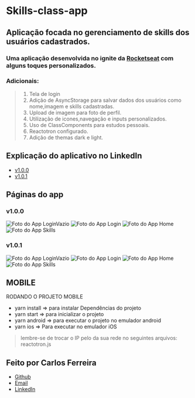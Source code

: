 # Skills-class-app 

## Aplicação focada no gerenciamento de skills dos usuários cadastrados.

### Uma aplicação desenvolvida no ignite da [Rocketseat](https://github.com/Rocketseat) com alguns toques personalizados.

### Adicionais: 
> 1. Tela de login 
> 2. Adição de AsyncStorage para salvar dados dos usuários como nome,imagem e skills cadastradas.
> 3. Upload de imagem para foto de perfil.
> 4. Utilização de icones,navegação e inputs personalizados.
> 5. Uso de ClassComponents para estudos pessoais.
> 6. Reactotron configurado.
> 7. Adição de themas dark e light.

## Explicação do aplicativo no LinkedIn
* [v1.0.0](https://www.linkedin.com/posts/carlos-ferreira-4b2ba219a_js-react-reactnative-activity-6880182944728784896-Im2j)
* [v1.0.1]()

## Páginas do app

### v1.0.0
![Foto do App LoginVazio](https://github.com/CarlosSTS/skills-class/blob/master/images/dark/loginVazio.jpg)
![Foto do App Login](https://github.com/CarlosSTS/skills-class/blob/master/images/dark/login.jpeg)
![Foto do App Home](https://github.com/CarlosSTS/skills-class/blob/master/images/dark/home.jpg)
![Foto do App Skills](https://github.com/CarlosSTS/skills-class/blob/master/images/dark/skills.jpg)

### v1.0.1
![Foto do App LoginVazio](https://github.com/CarlosSTS/skills-class/blob/master/images/light/loginVazio.jpeg)
![Foto do App Login](https://github.com/CarlosSTS/skills-class/blob/master/images/light/login.jpeg)
![Foto do App Home](https://github.com/CarlosSTS/skills-class/blob/master/images/light/home.jpeg)
![Foto do App Skills](https://github.com/CarlosSTS/skills-class/blob/master/images/light/skills.jpeg)

## MOBILE
RODANDO O PROJETO MOBILE
* yarn install => para instalar Dependências do projeto
* yarn start => para inicializar o projeto
* yarn android => para executar o projeto no emulador android
* yarn ios => Para executar no emulador iOS
> lembre-se de trocar o IP pelo da sua rede no seguintes arquivos: reactotron.js

## Feito por Carlos Ferreira
* [Github](https://www.github.com/CarlosSTS)
* [Email](mailto://carlossts826@gmail.com)
* [LinkedIn](https://www.linkedin.com/in/carlos-ferreira-4b2ba219a/)
